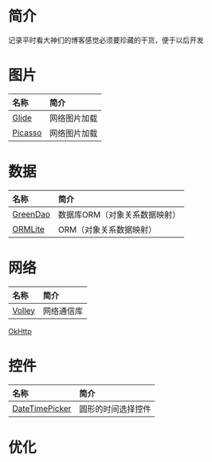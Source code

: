 # 简介
 记录平时看大神们的博客感觉必须要珍藏的干货，便于以后开发


# 图片
名称 | 简介
:------------- | :-------------
[Glide](http://www.jcodecraeer.com/a/anzhuokaifa/androidkaifa/2015/0327/2650.html) | 网络图片加载
[Picasso](http://www.jcodecraeer.com/a/anzhuokaifa/androidkaifa/2015/0327/2650.html) | 网络图片加载
# 数据
名称 | 简介
:------------- | :-------------
[GreenDao](http://glblong.blog.51cto.com/3058613/1354953) | 数据库ORM（对象关系数据映射）
[ORMLite](http://blog.csdn.net/lmj623565791/article/details/39122981) | ORM（对象关系数据映射）

# 网络
名称 | 简介
:------------- | :-------------
[Volley](http://blog.csdn.net/guolin_blog/article/details/17482095) | 网络通信库
[OkHttp](htt)


# 控件
名称 | 简介
:------------- | :-------------
[DateTimePicker](https://github.com/CiTuX/datetimepicker) | 圆形的时间选择控件


# 优化


